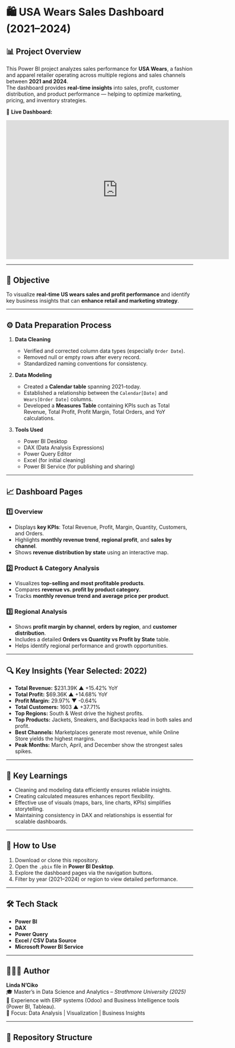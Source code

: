 # 🛍️ USA Wears Sales Dashboard (2021–2024)

## 📊 Project Overview
This Power BI project analyzes sales performance for **USA Wears**, a fashion and apparel retailer operating across multiple regions and sales channels between **2021 and 2024**.  
The dashboard provides **real-time insights** into sales, profit, customer distribution, and product performance — helping to optimize marketing, pricing, and inventory strategies.

🔗 **Live Dashboard:**  
<iframe title="wears_dashboard" width="600" height="373.5" src="https://app.powerbi.com/view?r=..." frameborder="0" allowFullScreen="true"></iframe>


---

## 🧠 Objective
To visualize **real-time US wears sales and profit performance** and identify key business insights that can **enhance retail and marketing strategy**.

---

## ⚙️ Data Preparation Process
1. **Data Cleaning**
   - Verified and corrected column data types (especially `Order Date`).
   - Removed null or empty rows after every record.
   - Standardized naming conventions for consistency.

2. **Data Modeling**
   - Created a **Calendar table** spanning 2021–today.
   - Established a relationship between the `Calendar[Date]` and `Wears[Order Date]` columns.
   - Developed a **Measures Table** containing KPIs such as Total Revenue, Total Profit, Profit Margin, Total Orders, and YoY calculations.

3. **Tools Used**
   - Power BI Desktop
   - DAX (Data Analysis Expressions)
   - Power Query Editor
   - Excel (for initial cleaning)
   - Power BI Service (for publishing and sharing)

---

## 📈 Dashboard Pages

### 1️⃣ Overview
- Displays **key KPIs**: Total Revenue, Profit, Margin, Quantity, Customers, and Orders.
- Highlights **monthly revenue trend**, **regional profit**, and **sales by channel**.
- Shows **revenue distribution by state** using an interactive map.

### 2️⃣ Product & Category Analysis
- Visualizes **top-selling and most profitable products**.
- Compares **revenue vs. profit by product category**.
- Tracks **monthly revenue trend and average price per product**.

### 3️⃣ Regional Analysis
- Shows **profit margin by channel**, **orders by region**, and **customer distribution**.
- Includes a detailed **Orders vs Quantity vs Profit by State** table.
- Helps identify regional performance and growth opportunities.

---

## 🔍 Key Insights (Year Selected: 2022)
- **Total Revenue:** $231.39K ▲ +15.42% YoY  
- **Total Profit:** $69.36K ▲ +14.68% YoY  
- **Profit Margin:** 29.97% ▼ -0.64%  
- **Total Customers:** 1603 ▲ +37.71%  
- **Top Regions:** South & West drive the highest profits.  
- **Top Products:** Jackets, Sneakers, and Backpacks lead in both sales and profit.  
- **Best Channels:** Marketplaces generate most revenue, while Online Store yields the highest margins.  
- **Peak Months:** March, April, and December show the strongest sales spikes.  

---

## 🧩 Key Learnings
- Cleaning and modeling data efficiently ensures reliable insights.
- Creating calculated measures enhances report flexibility.
- Effective use of visuals (maps, bars, line charts, KPIs) simplifies storytelling.
- Maintaining consistency in DAX and relationships is essential for scalable dashboards.

---

## 🚀 How to Use
1. Download or clone this repository.
2. Open the `.pbix` file in **Power BI Desktop**.
3. Explore the dashboard pages via the navigation buttons.
4. Filter by year (2021–2024) or region to view detailed performance.

---

## 🛠️ Tech Stack
- **Power BI**
- **DAX**
- **Power Query**
- **Excel / CSV Data Source**
- **Microsoft Power BI Service**

---

## 👩🏽‍💻 Author
**Linda N’Ciko**  
🎓 Master’s in Data Science and Analytics – *Strathmore University (2025)*  
💼 Experience with ERP systems (Odoo) and Business Intelligence tools (Power BI, Tableau).  
📍 Focus: Data Analysis | Visualization | Business Insights  

---

## 📂 Repository Structure
